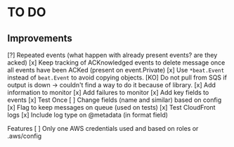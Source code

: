 TO DO
=====

Improvements
------------
[?] Repeated events (what happen with already present events? are they acked)
[x] Keep tracking of ACKnowledged events to delete message once all events have been ACKed (present on event.Private)
[x] Use `*beat.Event` instead of `beat.Event` to avoid copying objects.
[KO] Do not pull from SQS if output is down -> couldn't find a way to do it because of library.
[x] Add information to monitor
[x] Add failures to monitor
[x] Add key fields to events
[x] Test Once
[ ] Change fields (name and similar) based on config
[x] Flag to keep messages on queue (used on tests)
[x] Test CloudFront logs
[x] Include log type on @metadata (in format field)

Features
[ ] Only one AWS credentials used and based on roles or .aws/config
